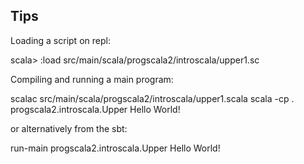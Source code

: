 ## Tips

Loading a script on repl:

scala> :load src/main/scala/progscala2/introscala/upper1.sc

Compiling and running a main program:

scalac src/main/scala/progscala2/introscala/upper1.scala
scala -cp . progscala2.introscala.Upper Hello World!

or alternatively from the sbt:

run-main progscala2.introscala.Upper Hello World!
